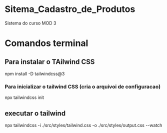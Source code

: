 # Sitema_Cadastro_de_Produtos
 Sistema do curso MOD 3

# Comandos terminal

## Para instalar o TAilwind CSS
npm install -D tailwindcss@3

### Para inicializar o tailwind CSS (cria o arquivoi de configuracao)
npx tailwindcss init

## executar o tailwind
npx tailwindcss -i ./src/styles/tailwind.css -o ./src/styles/output.css --watch
